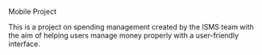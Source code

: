 Mobile Project




This is a project on spending management created by the ISMS team with the aim of helping users manage money properly with a user-friendly interface.
